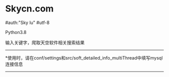 # Skycn.com
#auth:"Sky lu" #utf-8

Python3.8

输入关键字，爬取天空软件相关搜索结果

----------------------------------------
*使用时，请在conf/settings和src/soft_detailed_info_multiThread中填写mysql连接信息


----------------------------------------
